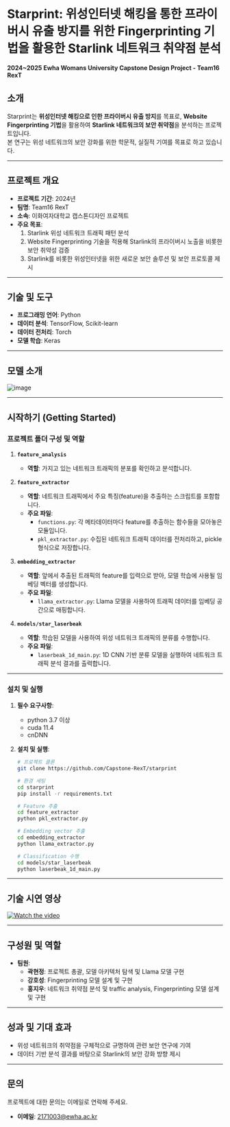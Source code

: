 # **Starprint: 위성인터넷 해킹을 통한 프라이버시 유출 방지를 위한 Fingerprinting 기법을 활용한 Starlink 네트워크 취약점 분석**  
**2024~2025 Ewha Womans University Capstone Design Project - Team16 RexT**


## **소개**  
Starprint는 **위성인터넷 해킹으로 인한 프라이버시 유출 방지**를 목표로, **Website Fingerprinting 기법**을 활용하여 **Starlink 네트워크의 보안 취약점**을 분석하는 프로젝트입니다.  
본 연구는 위성 네트워크의 보안 강화를 위한 학문적, 실질적 기여를 목표로 하고 있습니다.  

---

## **프로젝트 개요**  
- **프로젝트 기간**: 2024년  
- **팀명**: Team16 RexT  
- **소속**: 이화여자대학교 캡스톤디자인 프로젝트  
- **주요 목표**:  
  1. Starlink 위성 네트워크 트래픽 패턴 분석
  2. Website Fingerprinting 기술을 적용해 Starlink의 프라이버시 노출을 비롯한 보안 취약성 검증
  3. Starlink를 비롯한 위성인터넷을 위한 새로운 보안 솔루션 및 보안 프로토콜 제시  

---

## **기술 및 도구**  
- **프로그래밍 언어**: Python
- **데이터 분석**: TensorFlow, Scikit-learn  
- **데이터 전처리**: Torch 
- **모델 학습**: Keras

---

## **모델 소개**  
![image](https://github.com/user-attachments/assets/1d5a4ef5-94ef-4484-96b3-2a2140a0688f)

---

## **시작하기 (Getting Started)**  
### **프로젝트 폴더 구성 및 역할**  
1. **`feature_analysis`**
   - **역할**: 가지고 있는 네트워크 트래픽의 분포를 확인하고 분석합니다.
    
3. **`feature_extractor`**  
   - **역할**: 네트워크 트래픽에서 주요 특징(feature)을 추출하는 스크립트를 포함합니다.  
   - **주요 파일**:
     - `functions.py`: 각 메타데이터마다 feature를 추출하는 함수들을 모아놓은 모듈입니다.
     - `pkl_extractor.py`: 수집된 네트워크 트래픽 데이터를 전처리하고, pickle 형식으로 저장합니다. 

4. **`embedding_extractor`**  
   - **역할**: 앞에서 추출된 트래픽의 feature를 입력으로 받아, 모델 학습에 사용될 임베딩 벡터를 생성합니다.  
   - **주요 파일**:  
     - `llama_extractor.py`: Llama 모델을 사용하여 트래픽 데이터를 임베딩 공간으로 매핑합니다.  

5. **`models/star_laserbeak`**  
   - **역할**: 학습된 모델을 사용하여 위성 네트워크 트래픽의 분류를 수행합니다.  
   - **주요 파일**:  
     - `laserbeak_1d_main.py`: 1D CNN 기반 분류 모델을 실행하여 네트워크 트래픽 분석 결과를 출력합니다.  

---
### **설치 및 실행**
1. **필수 요구사항**:
   - python 3.7 이상
   - cuda 11.4
   - cnDNN

3. **설치 및 실행**:  
   ```bash
   # 프로젝트 클론
   git clone https://github.com/Capstone-RexT/starprint
   
   # 환경 세팅
   cd starprint
   pip install -r requirements.txt
   ```

   ```bash
   # Feature 추출
   cd feature_extractor
   python pkl_extractor.py
   ```

   ```bash
   # Embedding vector 추출
   cd embedding_extractor
   python llama_extractor.py
   ```
   
   ```bash
   # Classification 수행
   cd models/star_laserbeak
   python laserbeak_1d_main.py
   ```
---

## 기술 시연 영상
[![Watch the video](https://img.youtube.com/vi/TnjwFFnJn-4/maxresdefault.jpg)](https://www.youtube.com/watch?v=TnjwFFnJn-4)

---

## **구성원 및 역할**  
- **팀원**:  
  - **곽현정**: 프로젝트 총괄, 모델 아키텍처 탐색 및 Llama 모델 구현
  - **강호성**: Fingerprinting 모델 설계 및 구현  
  - **홍지우**: 네트워크 취약점 분석 및 traffic analysis, Fingerprinting 모델 설계 및 구현
---

## **성과 및 기대 효과**  
- 위성 네트워크의 취약점을 구체적으로 규명하여 관련 보안 연구에 기여  
- 데이터 기반 분석 결과를 바탕으로 Starlink의 보안 강화 방향 제시  

---

## **문의**  
프로젝트에 대한 문의는 이메일로 연락해 주세요.  
- **이메일**: 2171003@ewha.ac.kr  
